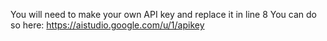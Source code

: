 You will need to make your own API key and replace it in line 8
You can do so here: https://aistudio.google.com/u/1/apikey
